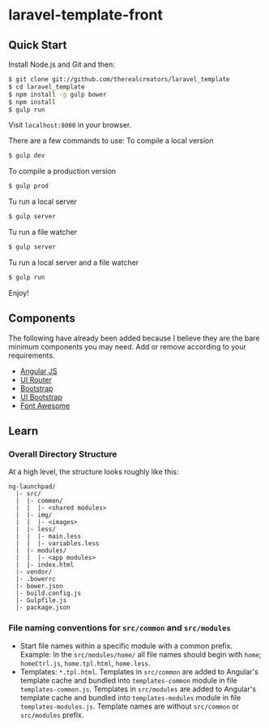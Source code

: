 # laravel-template-front


## Quick Start

Install Node.js and Git and then:

```sh
$ git clone git://github.com/therealcreators/laravel_template
$ cd laravel_template
$ npm install -g gulp bower
$ npm install
$ gulp run
```

Visit `localhost:8000` in your browser.

There are a few commands to use:
To compile a local version
```sh
$ gulp dev
```
To compile a production version
```sh
$ gulp prod
```
Tu run a local server
```sh
$ gulp server
```
Tu run a file watcher
```sh
$ gulp server
```
Tu run a local server and a file watcher
```sh
$ gulp run
```
Enjoy!

## Components

The following have already been added because I believe they are the bare
minimum components you may need. Add or remove according to your requirements.

* [Angular JS](http://angularjs.org)
* [UI Router](https://github.com/angular-ui/ui-router)
* [Bootstrap](http://getbootstrap.com/)
* [UI Bootstrap](http://angular-ui.github.io/bootstrap)
* [Font Awesome](http://fontawesome.io)

## Learn

### Overall Directory Structure

At a high level, the structure looks roughly like this:

```
ng-launchpad/
  |- src/
  |  |- common/
  |  |  |- <shared modules>
  |  |- img/
  |  |  |- <images>
  |  |- less/
  |  |  |- main.less
  |  |  |- variables.less
  |  |- modules/
  |  |  |- <app modules>
  |  |- index.html
  |- vendor/
  |- .bowerrc
  |- bower.json
  |- build.config.js
  |- Gulpfile.js
  |- package.json
```

### File naming conventions for `src/common` and `src/modules`

* Start file names within a specific module with a common prefix.
  Example: In the `src/modules/home/` all file names should begin with `home`;
  `homeCtrl.js`, `home.tpl.html`, `home.less`.
* Templates: `*.tpl.html`.
  Templates in `src/common` are added to Angular's template cache and
  bundled into `templates-common` module in file `templates-common.js`.
  Templates in `src/modules` are added to Angular's template cache and
  bundled into `templates-modules` module in file `templates-modules.js`.
  Template names are without `src/common` or `src/modules` prefix.
